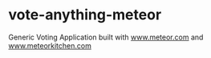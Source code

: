 # vote-anything-meteor
Generic Voting Application built with www.meteor.com and www.meteorkitchen.com
